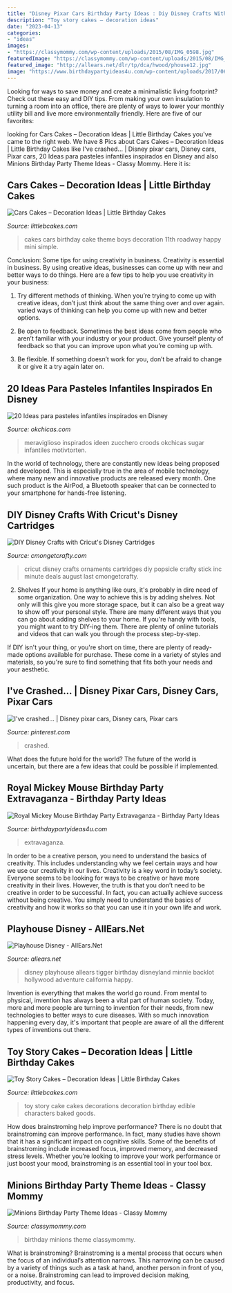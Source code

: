 ```yaml
---
title: "Disney Pixar Cars Birthday Party Ideas : Diy Disney Crafts With Cricut&#039;s Disney Cartridges"
description: "Toy story cakes – decoration ideas"
date: "2023-04-13"
categories:
- "ideas"
images:
- "https://classymommy.com/wp-content/uploads/2015/08/IMG_0598.jpg"
featuredImage: "https://classymommy.com/wp-content/uploads/2015/08/IMG_0598.jpg"
featured_image: "http://allears.net/dlr/tp/dca/hwood/phouse12.jpg"
image: "https://www.birthdaypartyideas4u.com/wp-content/uploads/2017/06/Royal-Mickey-Mouse-Birthday-Party-Extravaganza-Stuffed-Toys-600x791.jpeg"
---
```



Looking for ways to save money and create a minimalistic living footprint? Check out these easy and DIY tips. From making your own insulation to turning a room into an office, there are plenty of ways to lower your monthly utility bill and live more environmentally friendly. Here are five of our favorites: 

	

		
looking for Cars Cakes – Decoration Ideas | Little Birthday Cakes you've came to the right web. We have 8 Pics about Cars Cakes – Decoration Ideas | Little Birthday Cakes like I&#039;ve crashed... | Disney pixar cars, Disney cars, Pixar cars, 20 Ideas para pasteles infantiles inspirados en Disney and also Minions Birthday Party Theme Ideas - Classy Mommy. Here it is:
		
    
## Cars Cakes – Decoration Ideas | Little Birthday Cakes

<img loading=lazy src="http://www.littlebcakes.com/wp-content/uploads/2014/01/Cars-Birthday-Cakes-685x1024.jpg" onerror="this.onerror=null;this.src='https://tse4.mm.bing.net/th?id=OIP.IacECaDnvIg0Qy4odNWu0QHaLE&amp;pid=15.1';" alt="Cars Cakes – Decoration Ideas | Little Birthday Cakes">

_Source: littlebcakes.com_

>cakes cars birthday cake theme boys decoration 11th roadway happy mini simple. 

	

Conclusion: Some tips for using creativity in business.
Creativity is essential in business. By using creative ideas, businesses can come up with new and better ways to do things. Here are a few tips to help you use creativity in your business:
1. Try different methods of thinking. When you’re trying to come up with creative ideas, don’t just think about the same thing over and over again. varied ways of thinking can help you come up with new and better options.

2. Be open to feedback. Sometimes the best ideas come from people who aren’t familiar with your industry or your product. Give yourself plenty of feedback so that you can improve upon what you’re coming up with.

3. Be flexible. If something doesn’t work for you, don’t be afraid to change it or give it a try again later on.

    
## 20 Ideas Para Pasteles Infantiles Inspirados En Disney

<img loading=lazy src="http://www.okchicas.com/wp-content/uploads/2015/12/20-deliciosas-ideas-de-pasteles-de-Disney-7-2.jpg" onerror="this.onerror=null;this.src='https://tse2.mm.bing.net/th?id=OIP.wWod8-1a4S1jF64e3ZkUvQHaM0&amp;pid=15.1';" alt="20 Ideas para pasteles infantiles inspirados en Disney">

_Source: okchicas.com_

>meraviglioso inspirados ideen zucchero croods okchicas sugar infantiles motivtorten. 

	

In the world of technology, there are constantly new ideas being proposed and developed. This is especially true in the area of mobile technology, where many new and innovative products are released every month. One such product is the AirPod, a Bluetooth speaker that can be connected to your smartphone for hands-free listening.

    
## DIY Disney Crafts With Cricut&#039;s Disney Cartridges

<img loading=lazy src="https://cmongetcrafty.com/wp-content/uploads/2014/12/Disney-Cricut-Crafts-Pin.jpg" onerror="this.onerror=null;this.src='https://tse2.mm.bing.net/th?id=OIP.Baa3JVklT75HVm2SrHPPowHaKl&amp;pid=15.1';" alt="DIY Disney Crafts with Cricut&#039;s Disney Cartridges">

_Source: cmongetcrafty.com_

>cricut disney crafts ornaments cartridges diy popsicle crafty stick inc minute deals august last cmongetcrafty. 

	

2. Shelves
If your home is anything like ours, it's probably in dire need of some organization. One way to achieve this is by adding shelves. Not only will this give you more storage space, but it can also be a great way to show off your personal style.
There are many different ways that you can go about adding shelves to your home. If you're handy with tools, you might want to try DIY-ing them. There are plenty of online tutorials and videos that can walk you through the process step-by-step.

If DIY isn't your thing, or you're short on time, there are plenty of ready-made options available for purchase. These come in a variety of styles and materials, so you're sure to find something that fits both your needs and your aesthetic.

    
## I&#039;ve Crashed... | Disney Pixar Cars, Disney Cars, Pixar Cars

<img loading=lazy src="https://i.pinimg.com/736x/68/ba/25/68ba253305a692b9918093b4e27b4ae3.jpg" onerror="this.onerror=null;this.src='https://tse1.mm.bing.net/th?id=OIP.EVtYuKIZi30t_nz4Vk57AAHaGo&amp;pid=15.1';" alt="I&#039;ve crashed... | Disney pixar cars, Disney cars, Pixar cars">

_Source: pinterest.com_

>crashed. 

	

What does the future hold for the world?
The future of the world is uncertain, but there are a few ideas that could be possible if implemented.

    
## Royal Mickey Mouse Birthday Party Extravaganza - Birthday Party Ideas

<img loading=lazy src="https://www.birthdaypartyideas4u.com/wp-content/uploads/2017/06/Royal-Mickey-Mouse-Birthday-Party-Extravaganza-Stuffed-Toys-600x791.jpeg" onerror="this.onerror=null;this.src='https://tse4.mm.bing.net/th?id=OIP.17xgpZEH0tsTHy9cc05htwHaJw&amp;pid=15.1';" alt="Royal Mickey Mouse Birthday Party Extravaganza - Birthday Party Ideas">

_Source: birthdaypartyideas4u.com_

>extravaganza. 

	

In order to be a creative person, you need to understand the basics of creativity. This includes understanding why we feel certain ways and how we use our creativity in our lives.
Creativity is a key word in today’s society. Everyone seems to be looking for ways to be creative or have more creativity in their lives. However, the truth is that you don’t need to be creative in order to be successful. In fact, you can actually achieve success without being creative. You simply need to understand the basics of creativity and how it works so that you can use it in your own life and work.

    
## Playhouse Disney - AllEars.Net

<img loading=lazy src="http://allears.net/dlr/tp/dca/hwood/phouse12.jpg" onerror="this.onerror=null;this.src='https://tse2.mm.bing.net/th?id=OIP.amwhQ4Ds1kUAtVdpjLMCZQHaJF&amp;pid=15.1';" alt="Playhouse Disney - AllEars.Net">

_Source: allears.net_

>disney playhouse allears tigger birthday disneyland minnie backlot hollywood adventure california happy. 

	

Invention is everything that makes the world go round. From mental to physical, invention has always been a vital part of human society. Today, more and more people are turning to invention for their needs, from new technologies to better ways to cure diseases. With so much innovation happening every day, it's important that people are aware of all the different types of inventions out there.

    
## Toy Story Cakes – Decoration Ideas | Little Birthday Cakes

<img loading=lazy src="http://www.littlebcakes.com/wp-content/uploads/2014/02/Toy-Story-Cake-Decorations.jpg" onerror="this.onerror=null;this.src='https://tse2.mm.bing.net/th?id=OIP.gTYrNwFvE9FBo0bUhQXnZwHaJ4&amp;pid=15.1';" alt="Toy Story Cakes – Decoration Ideas | Little Birthday Cakes">

_Source: littlebcakes.com_

>toy story cake cakes decorations decoration birthday edible characters baked goods. 

	

How does brainstroming help improve performance?
There is no doubt that brainstroming can improve performance. In fact, many studies have shown that it has a significant impact on cognitive skills. Some of the benefits of brainstroming include increased focus, improved memory, and decreased stress levels. Whether you’re looking to improve your work performance or just boost your mood, brainstroming is an essential tool in your tool box.

    
## Minions Birthday Party Theme Ideas - Classy Mommy

<img loading=lazy src="https://classymommy.com/wp-content/uploads/2015/08/IMG_0598.jpg" onerror="this.onerror=null;this.src='https://tse3.mm.bing.net/th?id=OIP.9BjioKepljnWhUz8jmRmqAHaKX&amp;pid=15.1';" alt="Minions Birthday Party Theme Ideas - Classy Mommy">

_Source: classymommy.com_

>birthday minions theme classymommy. 

	

What is brainstroming? Brainstroming is a mental process that occurs when the focus of an individual’s attention narrows. This narrowing can be caused by a variety of things such as a task at hand, another person in front of you, or a noise. Brainstroming can lead to improved decision making, productivity, and focus.

